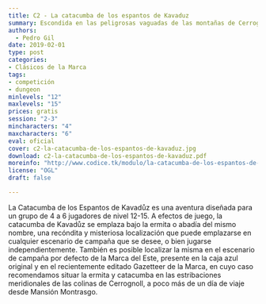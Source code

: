 ```yaml
---
title: C2 - La catacumba de los espantos de Kavaduz
summary: Escondida en las peligrosas vaguadas de las montañas de Cerrognoll, aguarda la llegada de intrépidos aventureros la vieja abadía de Kavadůz. Pues un gran mal ha anidado en su interior, en la más profunda oscuridad, amenazando con desencadenar un terrible mal sobre todo Valion.
authors:
  - Pedro Gil
date: 2019-02-01
type: post
categories:
- Clásicos de la Marca
tags:
- competición
- dungeon
minlevels: "12"
maxlevels: "15"
prices: gratis
session: "2-3"
mincharacters: "4"
maxcharacters: "6"
eval: oficial
cover: c2-la-catacumba-de-los-espantos-de-kavaduz.jpg
download: c2-la-catacumba-de-los-espantos-de-kavaduz.pdf
moreinfo: "http://www.codice.tk/modulo/la-catacumba-de-los-espantos-de-kavaduz/"
license: "OGL"
draft: false

---
```

La Catacumba de los Espantos de Kavadůz es una aventura
diseñada para un grupo de 4 a 6 jugadores de nivel 12-15. A
efectos de juego, la catacumba de Kavadůz se emplaza bajo la
ermita o abadía del mismo nombre, una recóndita y misteriosa
localización que puede emplazarse en cualquier escenario
de campaña que se desee, o bien jugarse independientemente.
También es posible localizar la misma en el escenario de campaña
por defecto de la Marca del Este, presente en la caja azul
original y en el recientemente editado Gazetteer de la Marca,
en cuyo caso recomendamos situar la ermita y catacumba en
las estribaciones meridionales de las colinas de Cerrognoll, a
poco más de un día de viaje desde Mansión Montrasgo.
